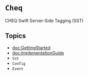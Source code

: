 # ``Cheq``
CHEQ Swift Server-Side Tagging (SST)

## Topics

- <doc:GettingStarted>
- <doc:ImplementationGuide>
- ``Sst``
- ``Config``
- ``Event``
